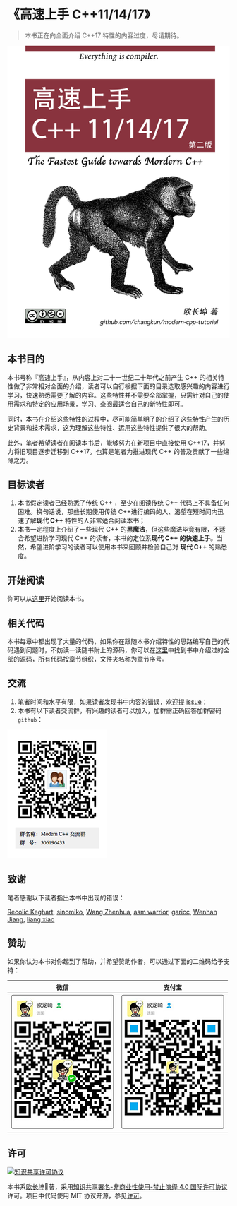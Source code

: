 # 《高速上手 C++11/14/17》

> 本书正在向全面介绍 C++17 特性的内容过度，尽请期待。

![](assets/cover-2nd.png)

## 本书目的

本书号称『高速上手』，从内容上对二十一世纪二十年代之前产生 C++ 的相关特性做了非常相对全面的介绍，读者可以自行根据下面的目录选取感兴趣的内容进行学习，快速熟悉需要了解的内容。这些特性并不需要全部掌握，只需针对自己的使用需求和特定的应用场景，学习、查阅最适合自己的新特性即可。

同时，本书在介绍这些特性的过程中，尽可能简单明了的介绍了这些特性产生的历史背景和技术需求，这为理解这些特性、运用这些特性提供了很大的帮助。

此外，笔者希望读者在阅读本书后，能够努力在新项目中直接使用 C++17，并努力将旧项目逐步迁移到 C++17。也算是笔者为推进现代 C++ 的普及贡献了一些绵薄之力。

## 目标读者

1. 本书假定读者已经熟悉了传统 C++ ，至少在阅读传统 C++ 代码上不具备任何困难。换句话说，那些长期使用传统 C++进行编码的人、渴望在短时间内迅速了解**现代 C++** 特性的人非常适合阅读本书；
2. 本书一定程度上介绍了一些现代 C++ 的**黑魔法**，但这些魔法毕竟有限，不适合希望进阶学习现代 C++ 的读者，本书的定位系**现代 C++ 的快速上手**。当然，希望进阶学习的读者可以使用本书来回顾并检验自己对 **现代 C++** 的熟悉度。

## 开始阅读

你可以从[这里](book/toc.md)开始阅读本书。

## 相关代码

本书每章中都出现了大量的代码，如果你在跟随本书介绍特性的思路编写自己的代码遇到问题时，不妨读一读随书附上的源码，你可以在[这里](code)中找到书中介绍过的全部的源码，所有代码按章节组织，文件夹名称为章节序号。

## 交流

1. 笔者时间和水平有限，如果读者发现书中内容的错误，欢迎提 [issue](https://github.com/changkun/cpp1x-tutorial/issues)；
2. 本书有以下读者交流群，有兴趣的读者可以加入，加群需正确回答加群密码 `github`：

![](assets/qq-group.png)

## 致谢

笔者感谢以下读者指出本书中出现的错误：

[Recolic Keghart](https://www.gitbook.com/@recolic), [sinomiko](https://www.gitbook.com/@sinomiko), [Wang Zhenhua](https://www.gitbook.com/@jackwish), [asm warrior](https://www.gitbook.com/@asmwarrior), [garicc](https://www.gitbook.com/@ihpy), [Wenhan Jiang](https://www.gitbook.com/@jiangwenhan), [liang xiao](https://www.gitbook.com/@liangx8)

## 赞助

如果你认为本书对你起到了帮助，并希望赞助作者，可以通过下面的二维码给予支持：

|微信|支付宝|
|:--:|:--:|
|![](assets/wechat.jpg) | ![](assets/alipay.jpg)|

## 许可

<a rel="license" href="http://creativecommons.org/licenses/by-nc-nd/4.0/"><img alt="知识共享许可协议" style="border-width:0" src="https://i.creativecommons.org/l/by-nc-nd/4.0/80x15.png" /></a>

本书系[欧长坤](https://github.com/changkun)著，采用[知识共享署名-非商业性使用-禁止演绎 4.0 国际许可协议](http://creativecommons.org/licenses/by-nc-nd/4.0/)许可。项目中代码使用 MIT 协议开源，参见[许可](./LICENSE)。
